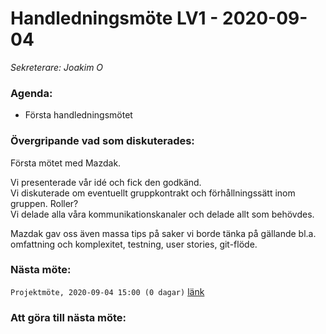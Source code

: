 # Handledningsmöte LV1 - 2020-09-04
*Sekreterare: Joakim O*

### Agenda:
- Första handledningsmötet

### Övergripande vad som diskuterades:

Första mötet med Mazdak.

Vi presenterade vår idé och fick den godkänd.<br>
Vi diskuterade om eventuellt gruppkontrakt och förhållningssätt inom gruppen. Roller?<br>
Vi delade alla våra kommunikationskanaler och delade allt som behövdes.

Mazdak gav oss även massa tips på saker vi borde tänka på gällande bl.a. omfattning och komplexitet, testning, user stories, git-flöde.

### Nästa möte:
```Projektmöte, 2020-09-04 15:00 (0 dagar)``` [länk](https://github.com/DKWA0000/OOPP-HT20/blob/master/Notes%20From%20Project%20Meetings/2020-09-04%20-%20Projektm%C3%B6te%202%20LV1.md)

### Att göra till nästa möte:

